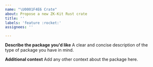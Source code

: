 ```yaml
---
name: "\U0001F4E6 Crate"
about: Propose a new ZK-Kit Rust crate
title: ''
labels: 'feature :rocket:'
assignees: ''

---
```


**Describe the package you'd like**
A clear and concise description of the type of package you have in mind.

**Additional context**
Add any other context about the package here.
